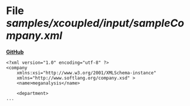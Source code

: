 # File _samples/xcoupled/input/sampleCompany.xml_
**[GitHub](https://github.com/softlang/yas/blob/master/samples/xcoupled/input/sampleCompany.xml)**
```
<?xml version="1.0" encoding="utf-8" ?>
<company 
	xmlns:xsi="http://www.w3.org/2001/XMLSchema-instance"
	xmlns="http://www.softlang.org/company.xsd" >
	<name>meganalysis</name>

	<department>
...
```
